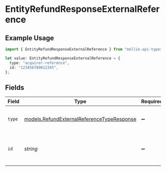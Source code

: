 # EntityRefundResponseExternalReference

## Example Usage

```typescript
import { EntityRefundResponseExternalReference } from "mollie-api-typescript/models";

let value: EntityRefundResponseExternalReference = {
  type: "acquirer-reference",
  id: "123456789012345",
};
```

## Fields

| Field                                                                                          | Type                                                                                           | Required                                                                                       | Description                                                                                    | Example                                                                                        |
| ---------------------------------------------------------------------------------------------- | ---------------------------------------------------------------------------------------------- | ---------------------------------------------------------------------------------------------- | ---------------------------------------------------------------------------------------------- | ---------------------------------------------------------------------------------------------- |
| `type`                                                                                         | [models.RefundExternalReferenceTypeResponse](../models/refundexternalreferencetyperesponse.md) | :heavy_minus_sign:                                                                             | Specifies the reference type                                                                   | acquirer-reference                                                                             |
| `id`                                                                                           | *string*                                                                                       | :heavy_minus_sign:                                                                             | Unique reference from the payment provider                                                     | 123456789012345                                                                                |